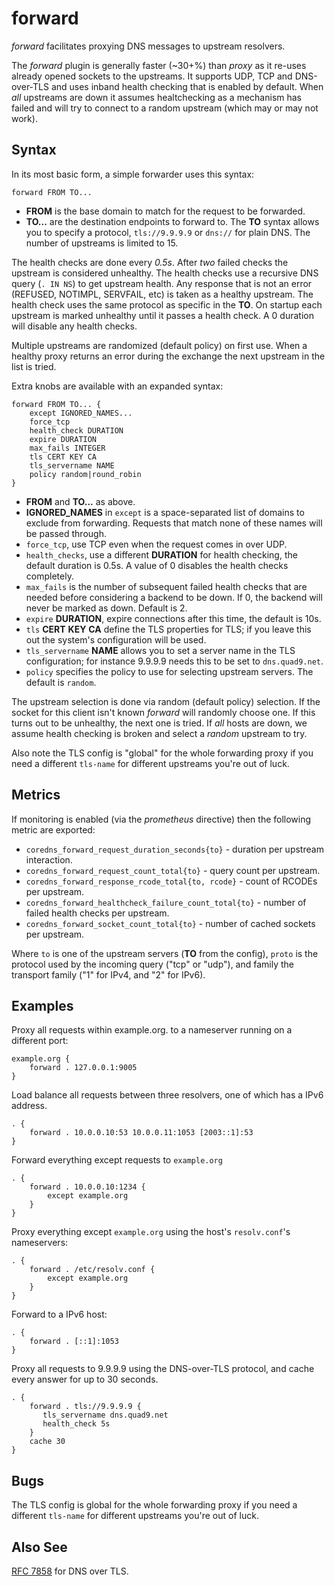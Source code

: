 # forward

*forward* facilitates proxying DNS messages to upstream resolvers.

The *forward* plugin is generally faster (~30+%) than *proxy* as it re-uses already opened sockets
to the upstreams. It supports UDP, TCP and DNS-over-TLS and uses inband health checking that is
enabled by default.
When *all* upstreams are down it assumes healtchecking as a mechanism has failed and will try to
connect to a random upstream (which may or may not work).

## Syntax

In its most basic form, a simple forwarder uses this syntax:

~~~
forward FROM TO...
~~~

* **FROM** is the base domain to match for the request to be forwarded.
* **TO...** are the destination endpoints to forward to. The **TO** syntax allows you to specify
  a protocol, `tls://9.9.9.9` or `dns://` for plain DNS. The number of upstreams is limited to 15.

The health checks are done every *0.5s*. After *two* failed checks the upstream is considered
unhealthy. The health checks use a recursive DNS query (`. IN NS`) to get upstream health. Any
response that is not an error (REFUSED, NOTIMPL, SERVFAIL, etc) is taken as a healthy upstream. The
health check uses the same protocol as specific in the **TO**. On startup each upstream is marked
unhealthy until it passes a health check. A 0 duration will disable any health checks.

Multiple upstreams are randomized (default policy) on first use. When a healthy proxy returns an
error during the exchange the next upstream in the list is tried.

Extra knobs are available with an expanded syntax:

~~~
forward FROM TO... {
    except IGNORED_NAMES...
    force_tcp
    health_check DURATION
    expire DURATION
    max_fails INTEGER
    tls CERT KEY CA
    tls_servername NAME
    policy random|round_robin
}
~~~

* **FROM** and **TO...** as above.
* **IGNORED_NAMES** in `except` is a space-separated list of domains to exclude from forwarding.
  Requests that match none of these names will be passed through.
* `force_tcp`, use TCP even when the request comes in over UDP.
* `health_checks`, use a different **DURATION** for health checking, the default duration is 0.5s.
  A value of 0 disables the health checks completely.
* `max_fails` is the number of subsequent failed health checks that are needed before considering
  a backend to be down. If 0, the backend will never be marked as down. Default is 2.
* `expire` **DURATION**, expire connections after this time, the default is 10s.
* `tls` **CERT** **KEY** **CA** define the TLS properties for TLS; if you leave this out the
  system's configuration will be used.
* `tls_servername` **NAME** allows you to set a server name in the TLS configuration; for instance 9.9.9.9
  needs this to be set to `dns.quad9.net`.
* `policy` specifies the policy to use for selecting upstream servers. The default is `random`.

The upstream selection is done via random (default policy) selection. If the socket for this client
isn't known *forward* will randomly choose one. If this turns out to be unhealthy, the next one is
tried. If *all* hosts are down, we assume health checking is broken and select a *random* upstream to
try.

Also note the TLS config is "global" for the whole forwarding proxy if you need a different
`tls-name` for different upstreams you're out of luck.

## Metrics

If monitoring is enabled (via the *prometheus* directive) then the following metric are exported:

* `coredns_forward_request_duration_seconds{to}` - duration per upstream interaction.
* `coredns_forward_request_count_total{to}` - query count per upstream.
* `coredns_forward_response_rcode_total{to, rcode}` - count of RCODEs per upstream.
* `coredns_forward_healthcheck_failure_count_total{to}` - number of failed health checks per upstream.
* `coredns_forward_socket_count_total{to}` - number of cached sockets per upstream.

Where `to` is one of the upstream servers (**TO** from the config), `proto` is the protocol used by
the incoming query ("tcp" or "udp"), and family the transport family ("1" for IPv4, and "2" for
IPv6).

## Examples

Proxy all requests within example.org. to a nameserver running on a different port:

~~~ corefile
example.org {
    forward . 127.0.0.1:9005
}
~~~

Load balance all requests between three resolvers, one of which has a IPv6 address.

~~~ corefile
. {
    forward . 10.0.0.10:53 10.0.0.11:1053 [2003::1]:53
}
~~~

Forward everything except requests to `example.org`

~~~ corefile
. {
    forward . 10.0.0.10:1234 {
        except example.org
    }
}
~~~

Proxy everything except `example.org` using the host's `resolv.conf`'s nameservers:

~~~ corefile
. {
    forward . /etc/resolv.conf {
        except example.org
    }
}
~~~

Forward to a IPv6 host:

~~~ corefile
. {
    forward . [::1]:1053
}
~~~

Proxy all requests to 9.9.9.9 using the DNS-over-TLS protocol, and cache every answer for up to 30
seconds.

~~~ corefile
. {
    forward . tls://9.9.9.9 {
       tls_servername dns.quad9.net
       health_check 5s
    }
    cache 30
}
~~~

## Bugs

The TLS config is global for the whole forwarding proxy if you need a different `tls-name` for
different upstreams you're out of luck.

## Also See

[RFC 7858](https://tools.ietf.org/html/rfc7858) for DNS over TLS.
